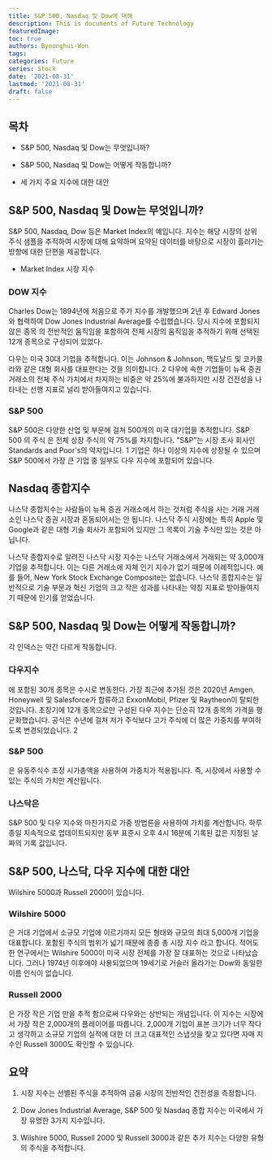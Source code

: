 ```yaml
---
title: S&P 500, Nasdaq 및 Dow에 대해
description: This is documents of Future Technology
featuredImage: 
toc: true
authors: Byeonghui-Won
tags:
categories: Future
series: Stock
date: '2021-08-31'
lastmod: '2021-08-31'
draft: false
---
```


## 목차

+ S&P 500, Nasdaq 및 Dow는 무엇입니까?

+ S&P 500, Nasdaq 및 Dow는 어떻게 작동합니까?

+ 세 가지 주요 지수에 대한 대안


## S&P 500, Nasdaq 및 Dow는 무엇입니까?

S&P 500, Nasdaq, Dow 등은 Market Index의 예입니다. 지수는 해당 시장의 상위 주식 샘플을 추적하여 시장에 대해 요약하며 요약된 데이터를 바탕으로 시장이 흘러가는 방향에 대한 단편을 제공합니다. 

* Market Index 시장 지수

### DOW 지수

Charles Dow는 1894년에 처음으로 주가 지수를 개발했으며 2년 후 Edward Jones와 협력하여 Dow Jones Industrial Average를 수립했습니다. 당시 지수에 포함되지 않은 종목 의 전반적인 움직임을 포함하여 전체 시장의 움직임을 추적하기 위해 선택된 12개 종목으로 구성되어 있었다. 

다우는 미국 30대 기업을 추적합니다. 이는 Johnson & Johnson, 맥도날드 및 코카콜라와 같은 대형 회사를 대표한다는 것을 의미합니다. 2 다우에 속한 기업들이 뉴욕 증권 거래소의 전체 주식 가치에서 차지하는 비중은 약 25%에 불과하지만 시장 건전성을 나타내는 선행 지표로 널리 받아들여지고 있습니다.

### S&P 500

S&P 500은 다양한 산업 및 부문에 걸쳐 500개의 미국 대기업을 추적합니다. S&P 500 의 주식 은 전체 상장 주식의 약 75%를 차지합니다. "S&P"는 시장 조사 회사인 Standards and Poor's의 약자입니다. 1 기업은 하나 이상의 지수에 상장될 수 있으며 S&P 500에서 가장 큰 기업 중 일부도 다우 지수에 포함되어 있습니다.

## Nasdaq 종합지수

나스닥 종합지수는 사람들이 뉴욕 증권 거래소에서 하는 것처럼 주식을 사는 거래 거래소인 나스닥 증권 시장과 혼동되어서는 안 됩니다. 나스닥 주식 시장에는 특히 Apple 및 Google과 같은 대형 기술 회사가 포함되어 있지만 그 목록이 기술 주식만 있는 것은 아닙니다.

나스닥 종합지수로 알려진 나스닥 시장 지수는 나스닥 거래소에서 거래되는 약 3,000개 기업을 추적합니다. 이는 다른 거래소에 자체 인기 지수가 없기 때문에 이례적입니다. 예를 들어, New York Stock Exchange Composite는 없습니다. 나스닥 종합지수는 일반적으로 기술 부문과 혁신 기업의 크고 작은 성과를 나타내는 약칭 지표로 받아들여지기 때문에 인기를 얻었습니다.

## S&P 500, Nasdaq 및 Dow는 어떻게 작동합니까?

각 인덱스는 약간 다르게 작동합니다.

### 다우지수
에 포함된 30개 종목은 수시로 변동한다. 가장 최근에 추가된 것은 2020년 Amgen, Honeywell 및 Salesforce가 합류하고 ExxonMobil, Pfizer 및 Raytheon이 탈퇴한 것입니다. 초창기에 12개 종목으로만 구성된 다우 지수는 단순히 12개 종목의 가격을 평균화했습니다. 공식은 수년에 걸쳐 저가 주식보다 고가 주식에 더 많은 가중치를 부여하도록 변경되었습니다. 2

### S&P 500
은 유동주식수 조정 시가총액을 사용하여 가중치가 적용됩니다. 즉, 시장에서 사용할 수 있는 주식의 가치만 계산됩니다.

### 나스닥은 
S&P 500 및 다우 지수와 마찬가지로 가중 방법론을 사용하여 가치를 계산합니다. 하루 종일 지속적으로 업데이트되지만 동부 표준시 오후 4시 16분에 기록된 값은 지정된 날짜의 기록 값입니다.

## S&P 500, 나스닥, 다우 지수에 대한 대안

Wilshire 5000과 Russell 2000이 있습니다.

### Wilshire 5000
은 거대 기업에서 소규모 기업에 이르기까지 모든 형태와 규모의 최대 5,000개 기업을 대표합니다. 포함된 주식의 범위가 넓기 때문에 종종 총 시장 지수 라고 합니다. 적어도 한 연구에서는 Wilshire 5000이 미국 시장 전체를 가장 잘 대표하는 것으로 나타났습니다. 그러나 1974년 이후에야 사용되었으며 19세기로 거슬러 올라가는 Dow와 동일한 이름 인식이 없습니다.

### Russell 2000
은 가장 작은 기업 만을 추적 함으로써 다우와는 상반되는 개념입니다. 이 지수는 시장에서 가장 작은 2,000개의 플레이어를 따릅니다. 2,000개 기업이 표본 크기가 너무 작다고 생각하고 소규모 기업의 실적에 대한 더 크고 대표적인 스냅샷을 찾고 있다면 자매 지수인 Russell 3000도 확인할 수 있습니다.

## 요약

1. 시장 지수는 선별된 주식을 추적하여 금융 시장의 전반적인 건전성을 측정합니다.

2. Dow Jones Industrial Average, S&P 500 및 Nasdaq 종합 지수는 미국에서 가장 유명한 3가지 지수입니다.

3. Wilshire 5000, Russell 2000 및 Russell 3000과 같은 추가 지수는 다양한 유형의 주식을 추적합니다.
